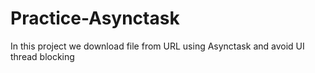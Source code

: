 # Practice-Asynctask
In this project we download file from URL using Asynctask and avoid UI thread blocking 
